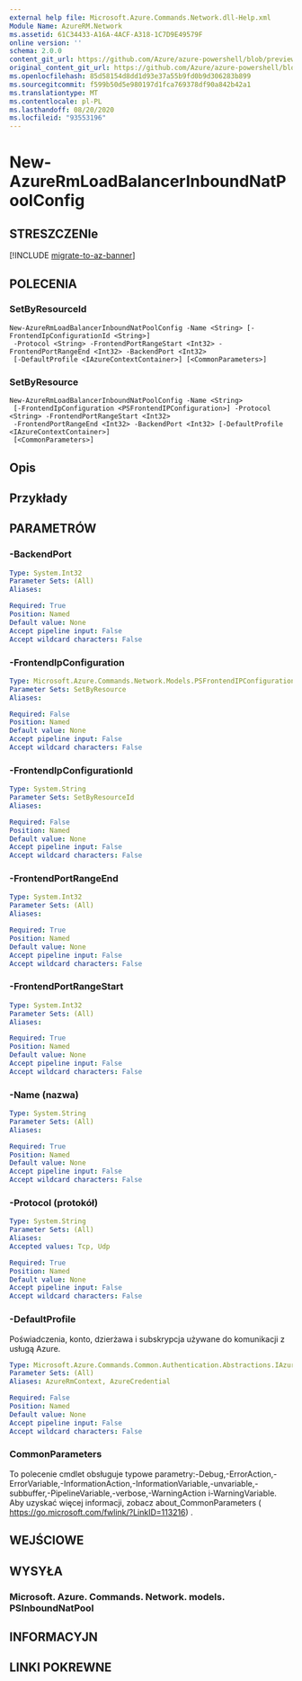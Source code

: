 ```yaml
---
external help file: Microsoft.Azure.Commands.Network.dll-Help.xml
Module Name: AzureRM.Network
ms.assetid: 61C34433-A16A-4ACF-A318-1C7D9E49579F
online version: ''
schema: 2.0.0
content_git_url: https://github.com/Azure/azure-powershell/blob/preview/src/ResourceManager/Network/Commands.Network/help/New-AzureRmLoadBalancerInboundNatPoolConfig.md
original_content_git_url: https://github.com/Azure/azure-powershell/blob/preview/src/ResourceManager/Network/Commands.Network/help/New-AzureRmLoadBalancerInboundNatPoolConfig.md
ms.openlocfilehash: 85d58154d8dd1d93e37a55b9fd0b9d306283b899
ms.sourcegitcommit: f599b50d5e980197d1fca769378df90a842b42a1
ms.translationtype: MT
ms.contentlocale: pl-PL
ms.lasthandoff: 08/20/2020
ms.locfileid: "93553196"
---
```

# New-AzureRmLoadBalancerInboundNatPoolConfig

## STRESZCZENIe

[!INCLUDE [migrate-to-az-banner](../../includes/migrate-to-az-banner.md)]

## POLECENIA

### SetByResourceId
```
New-AzureRmLoadBalancerInboundNatPoolConfig -Name <String> [-FrontendIpConfigurationId <String>]
 -Protocol <String> -FrontendPortRangeStart <Int32> -FrontendPortRangeEnd <Int32> -BackendPort <Int32>
 [-DefaultProfile <IAzureContextContainer>] [<CommonParameters>]
```

### SetByResource
```
New-AzureRmLoadBalancerInboundNatPoolConfig -Name <String>
 [-FrontendIpConfiguration <PSFrontendIPConfiguration>] -Protocol <String> -FrontendPortRangeStart <Int32>
 -FrontendPortRangeEnd <Int32> -BackendPort <Int32> [-DefaultProfile <IAzureContextContainer>]
 [<CommonParameters>]
```

## Opis

## Przykłady

## PARAMETRÓW

### -BackendPort
```yaml
Type: System.Int32
Parameter Sets: (All)
Aliases: 

Required: True
Position: Named
Default value: None
Accept pipeline input: False
Accept wildcard characters: False
```

### -FrontendIpConfiguration
```yaml
Type: Microsoft.Azure.Commands.Network.Models.PSFrontendIPConfiguration
Parameter Sets: SetByResource
Aliases: 

Required: False
Position: Named
Default value: None
Accept pipeline input: False
Accept wildcard characters: False
```

### -FrontendIpConfigurationId
```yaml
Type: System.String
Parameter Sets: SetByResourceId
Aliases: 

Required: False
Position: Named
Default value: None
Accept pipeline input: False
Accept wildcard characters: False
```

### -FrontendPortRangeEnd
```yaml
Type: System.Int32
Parameter Sets: (All)
Aliases: 

Required: True
Position: Named
Default value: None
Accept pipeline input: False
Accept wildcard characters: False
```

### -FrontendPortRangeStart
```yaml
Type: System.Int32
Parameter Sets: (All)
Aliases: 

Required: True
Position: Named
Default value: None
Accept pipeline input: False
Accept wildcard characters: False
```

### -Name (nazwa)
```yaml
Type: System.String
Parameter Sets: (All)
Aliases: 

Required: True
Position: Named
Default value: None
Accept pipeline input: False
Accept wildcard characters: False
```

### -Protocol (protokół)
```yaml
Type: System.String
Parameter Sets: (All)
Aliases: 
Accepted values: Tcp, Udp

Required: True
Position: Named
Default value: None
Accept pipeline input: False
Accept wildcard characters: False
```

### -DefaultProfile
Poświadczenia, konto, dzierżawa i subskrypcja używane do komunikacji z usługą Azure.

```yaml
Type: Microsoft.Azure.Commands.Common.Authentication.Abstractions.IAzureContextContainer
Parameter Sets: (All)
Aliases: AzureRmContext, AzureCredential

Required: False
Position: Named
Default value: None
Accept pipeline input: False
Accept wildcard characters: False
```

### CommonParameters
To polecenie cmdlet obsługuje typowe parametry:-Debug,-ErrorAction,-ErrorVariable,-InformationAction,-InformationVariable,-unvariable,-subbuffer,-PipelineVariable,-verbose,-WarningAction i-WarningVariable. Aby uzyskać więcej informacji, zobacz about_CommonParameters ( https://go.microsoft.com/fwlink/?LinkID=113216) .

## WEJŚCIOWE

## WYSYŁA

### Microsoft. Azure. Commands. Network. models. PSInboundNatPool

## INFORMACYJN

## LINKI POKREWNE

